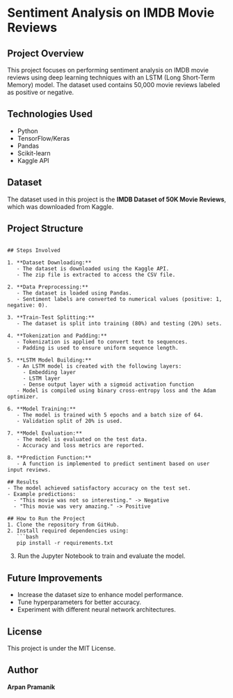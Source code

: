 # Sentiment Analysis on IMDB Movie Reviews

## Project Overview
This project focuses on performing sentiment analysis on IMDB movie reviews using deep learning techniques with an LSTM (Long Short-Term Memory) model. The dataset used contains 50,000 movie reviews labeled as positive or negative.

## Technologies Used
- Python
- TensorFlow/Keras
- Pandas
- Scikit-learn
- Kaggle API

## Dataset
The dataset used in this project is the **IMDB Dataset of 50K Movie Reviews**, which was downloaded from Kaggle.

## Project Structure
```

## Steps Involved

1. **Dataset Downloading:**
   - The dataset is downloaded using the Kaggle API.
   - The zip file is extracted to access the CSV file.

2. **Data Preprocessing:**
   - The dataset is loaded using Pandas.
   - Sentiment labels are converted to numerical values (positive: 1, negative: 0).

3. **Train-Test Splitting:**
   - The dataset is split into training (80%) and testing (20%) sets.

4. **Tokenization and Padding:**
   - Tokenization is applied to convert text to sequences.
   - Padding is used to ensure uniform sequence length.

5. **LSTM Model Building:**
   - An LSTM model is created with the following layers:
     - Embedding layer
     - LSTM layer
     - Dense output layer with a sigmoid activation function
   - Model is compiled using binary cross-entropy loss and the Adam optimizer.

6. **Model Training:**
   - The model is trained with 5 epochs and a batch size of 64.
   - Validation split of 20% is used.

7. **Model Evaluation:**
   - The model is evaluated on the test data.
   - Accuracy and loss metrics are reported.

8. **Prediction Function:**
   - A function is implemented to predict sentiment based on user input reviews.

## Results
- The model achieved satisfactory accuracy on the test set.
- Example predictions:
  - "This movie was not so interesting." -> Negative
  - "This movie was very amazing." -> Positive

## How to Run the Project
1. Clone the repository from GitHub.
2. Install required dependencies using:
   ```bash
   pip install -r requirements.txt
   ```
3. Run the Jupyter Notebook to train and evaluate the model.

## Future Improvements
- Increase the dataset size to enhance model performance.
- Tune hyperparameters for better accuracy.
- Experiment with different neural network architectures.

## License
This project is under the MIT License.

## Author
**Arpan Pramanik**
